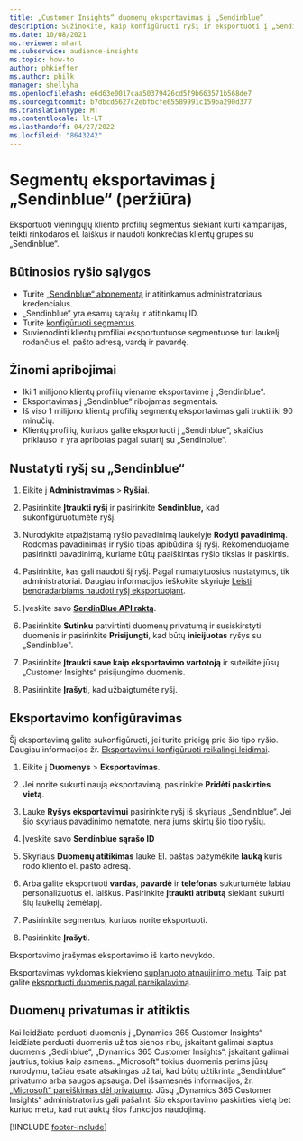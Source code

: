 ```yaml
---
title: „Customer Insights“ duomenų eksportavimas į „Sendinblue“
description: Sužinokite, kaip konfigūruoti ryšį ir eksportuoti į „Sendinblue“.
ms.date: 10/08/2021
ms.reviewer: mhart
ms.subservice: audience-insights
ms.topic: how-to
author: phkieffer
ms.author: philk
manager: shellyha
ms.openlocfilehash: e6d63e0017caa50379426cd5f9b663571b568de7
ms.sourcegitcommit: b7dbcd5627c2ebfbcfe65589991c159ba290d377
ms.translationtype: MT
ms.contentlocale: lt-LT
ms.lasthandoff: 04/27/2022
ms.locfileid: "8643242"
---
```

# <a name="export-segments-to-sendinblue-preview"></a>Segmentų eksportavimas į „Sendinblue“ (peržiūra)

Eksportuoti vieningųjų kliento profilių segmentus siekiant kurti kampanijas, teikti rinkodaros el. laiškus ir naudoti konkrečias klientų grupes su „Sendinblue“.

## <a name="prerequisites-for-connection"></a>Būtinosios ryšio sąlygos

-   Turite [„Sendinblue“ abonementą](https://www.sendinblue.com/) ir atitinkamus administratoriaus kredencialus.
-   „Sendinblue“ yra esamų sąrašų ir atitinkamų ID.
-   Turite [konfigūruoti segmentus](segments.md).
-   Suvienodinti klientų profiliai eksportuotuose segmentuose turi laukelį rodančius el. pašto adresą, vardą ir pavardę.

## <a name="known-limitations"></a>Žinomi apribojimai

- Iki 1 milijono klientų profilių viename eksportavime į „Sendinblue".
- Eksportavimas į „Sendinblue“ ribojamas segmentais.
- Iš viso 1 milijono klientų profilių segmentų eksportavimas gali trukti iki 90 minučių. 
- Klientų profilių, kuriuos galite eksportuoti į „Sendinblue“, skaičius priklauso ir yra apribotas pagal sutartį su „Sendinblue“.

## <a name="set-up-connection-to-sendinblue"></a>Nustatyti ryšį su „Sendinblue“

1. Eikite į **Administravimas** > **Ryšiai**.

1. Pasirinkite **Įtraukti ryšį** ir pasirinkite **Sendinblue,** kad sukonfigūruotumėte ryšį.

1. Nurodykite atpažįstamą ryšio pavadinimą laukelyje **Rodyti pavadinimą**. Rodomas pavadinimas ir ryšio tipas apibūdina šį ryšį. Rekomenduojame pasirinkti pavadinimą, kuriame būtų paaiškintas ryšio tikslas ir paskirtis.

1. Pasirinkite, kas gali naudoti šį ryšį. Pagal numatytuosius nustatymus, tik administratoriai. Daugiau informacijos ieškokite skyriuje [Leisti bendradarbiams naudoti ryšį eksportuojant](connections.md#allow-contributors-to-use-a-connection-for-exports).

1. Įveskite savo **[SendinBlue API raktą](https://developers.sendinblue.com/docs/getting-started#:~:text=Get%20your%20API%20key&text=You%20can%20create%20one%20from,your%20settings%20This%20API%20key)**.

1. Pasirinkite **Sutinku** patvirtinti duomenų privatumą ir susiskirstyti duomenis ir pasirinkite **Prisijungti**, kad būtų **inicijuotas** ryšys su „Sendinblue".

1. Pasirinkite **Įtraukti save kaip eksportavimo vartotoją** ir suteikite jūsų „Customer Insights“ prisijungimo duomenis.

1. Pasirinkite **Įrašyti**, kad užbaigtumėte ryšį.

## <a name="configure-an-export"></a>Eksportavimo konfigūravimas

Šį eksportavimą galite sukonfigūruoti, jei turite prieigą prie šio tipo ryšio. Daugiau informacijos žr. [Eksportavimui konfigūruoti reikalingi leidimai](export-destinations.md#set-up-a-new-export).

1. Eikite į **Duomenys** > **Eksportavimas**.

1. Jei norite sukurti naują eksportavimą, pasirinkite **Pridėti paskirties vietą**.

1. Lauke **Ryšys eksportavimui** pasirinkite ryšį iš skyriaus „Sendinblue“. Jei šio skyriaus pavadinimo nematote, nėra jums skirtų šio tipo ryšių.

1. Įveskite savo **Sendinblue sąrašo ID** 

1. Skyriaus **Duomenų atitikimas** lauke El. paštas pažymėkite **lauką** kuris rodo kliento el. pašto adresą. 

1. Arba galite eksportuoti **vardas**, **pavardė** ir **telefonas** sukurtumėte labiau personalizuotus el. laiškus. Pasirinkite **Įtraukti atributą** siekiant sukurti šių laukelių žemėlapį.

1. Pasirinkite segmentus, kuriuos norite eksportuoti. 

1. Pasirinkite **Įrašyti**.

Eksportavimo įrašymas eksportavimo iš karto nevykdo.

Eksportavimas vykdomas kiekvieno [suplanuoto atnaujinimo metu](system.md#schedule-tab). Taip pat galite [eksportuoti duomenis pagal pareikalavimą](export-destinations.md#run-exports-on-demand). 


## <a name="data-privacy-and-compliance"></a>Duomenų privatumas ir atitiktis

Kai leidžiate perduoti duomenis į „Dynamics 365 Customer Insights“ leidžiate perduoti duomenis už tos sienos ribų, įskaitant galimai slaptus duomenis „Sedinblue“, „Dynamics 365 Customer Insights“, įskaitant galimai jautrius, tokius kaip asmens. „Microsoft" tokius duomenis perims jūsų nurodymu, tačiau esate atsakingas už tai, kad būtų užtikrinta „Sendinblue“ privatumo arba saugos apsauga. Dėl išsamesnės informacijos, žr. [„Microsoft“ pareiškimas dėl privatumo](https://go.microsoft.com/fwlink/?linkid=396732).
Jūsų „Dynamics 365 Customer Insights“ administratorius gali pašalinti šio eksportavimo paskirties vietą bet kuriuo metu, kad nutrauktų šios funkcijos naudojimą.


[!INCLUDE [footer-include](includes/footer-banner.md)]
